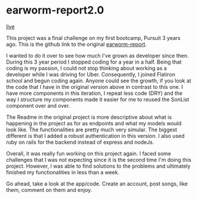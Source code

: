# earworm-report2.0

[live](https://safe-cliffs-37697.herokuapp.com/)

This project was a final challenge on my first bootcamp, Pursuit 3 years ago. This is the github link to the original [earworm-report](https://github.com/jmezalon/Earworm-report).

I wanted to do it over to see how much I've grown as developer since then. During this 3 year period I stopped coding for a year in a half. Being that coding is my passion, I could not stop thinking about working as a developer while I was driving for Uber.
Consequently, I joined Flatiron school and begun coding again. Anyone could see the growth, if you look at the code that I have in the original version above in contrast to this one. I have more components in this iteration, I repeat less code (DRY) and the way I structure my components made it easier for me to reused the SonList component over and over.

The Readme in the original project is more descriptive about what is happening in the project as for as endpoints and what my models would look like. The functionalities are pretty much very simular. The biggest different is that I added a robust authentication in this version. I also used ruby on rails for the backend instead of express and nodeJs.

Overall, it was really fun working on this project again. I faced some challenges that I was not expecting since it is the second time I'm doing this project. However, I was able to find solutions to the problems and ultimately finished my functionalities in less than a week.

Go ahead, take a look at the app/code. Create an account, post songs, like them, comment on them and enjoy.


